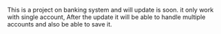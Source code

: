 This is a project on banking system and will update is soon. 
it only work with single account, After the update it will be able to handle multiple accounts and also be able to save it.
